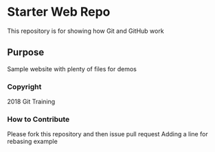 # Starter Web Repo

This repository is for showing how Git and GitHub work

## Purpose

Sample website with plenty of files for demos

### Copyright
2018 Git Training

### How to Contribute
Please fork this repository and then issue pull request
Adding a line for rebasing example
